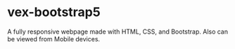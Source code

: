 # vex-bootstrap5
A fully responsive webpage made with HTML, CSS, and Bootstrap.
Also can be viewed from Mobile devices.
